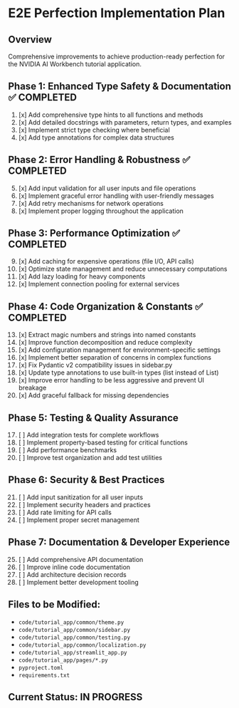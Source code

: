 # E2E Perfection Implementation Plan

## Overview
Comprehensive improvements to achieve production-ready perfection for the NVIDIA AI Workbench tutorial application.

## Phase 1: Enhanced Type Safety & Documentation ✅ COMPLETED
1. [x] Add comprehensive type hints to all functions and methods
2. [x] Add detailed docstrings with parameters, return types, and examples
3. [x] Implement strict type checking where beneficial
4. [x] Add type annotations for complex data structures

## Phase 2: Error Handling & Robustness ✅ COMPLETED
5. [x] Add input validation for all user inputs and file operations
6. [x] Implement graceful error handling with user-friendly messages
7. [x] Add retry mechanisms for network operations
8. [x] Implement proper logging throughout the application

## Phase 3: Performance Optimization ✅ COMPLETED
9. [x] Add caching for expensive operations (file I/O, API calls)
10. [x] Optimize state management and reduce unnecessary computations
11. [x] Add lazy loading for heavy components
12. [x] Implement connection pooling for external services

## Phase 4: Code Organization & Constants ✅ COMPLETED
13. [x] Extract magic numbers and strings into named constants
14. [x] Improve function decomposition and reduce complexity
15. [x] Add configuration management for environment-specific settings
16. [x] Implement better separation of concerns in complex functions
17. [x] Fix Pydantic v2 compatibility issues in sidebar.py
18. [x] Update type annotations to use built-in types (list instead of List)
19. [x] Improve error handling to be less aggressive and prevent UI breakage
20. [x] Add graceful fallback for missing dependencies

## Phase 5: Testing & Quality Assurance
17. [ ] Add integration tests for complete workflows
18. [ ] Implement property-based testing for critical functions
19. [ ] Add performance benchmarks
20. [ ] Improve test organization and add test utilities

## Phase 6: Security & Best Practices
21. [ ] Add input sanitization for all user inputs
22. [ ] Implement security headers and practices
23. [ ] Add rate limiting for API calls
24. [ ] Implement proper secret management

## Phase 7: Documentation & Developer Experience
25. [ ] Add comprehensive API documentation
26. [ ] Improve inline code documentation
27. [ ] Add architecture decision records
28. [ ] Implement better development tooling

## Files to be Modified:
- `code/tutorial_app/common/theme.py`
- `code/tutorial_app/common/sidebar.py`
- `code/tutorial_app/common/testing.py`
- `code/tutorial_app/common/localization.py`
- `code/tutorial_app/streamlit_app.py`
- `code/tutorial_app/pages/*.py`
- `pyproject.toml`
- `requirements.txt`

## Current Status: IN PROGRESS
